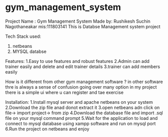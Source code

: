# gym_management_system
Project Name : Gym Management System
Made by: Rushikesh Suchin Nagothaneakar mis:111803141
This is Databse Management system project

Tech Stack used:
  1. netbeans
  2. MYSQL databse

Features:
 1.Easy to use features and robust features
 2.Admin can add trainer easily and delete and edit trainer details
 3.trainer can add members easily
 
How is it different from other gym management software ?
  in other software thre is always a  sense of confusion going over many option in my project there is a simple ui where u can register and tae exercise 

Installation:
  1.Install mysql server and apache netbeans on your system
  2.Download the zip file anad donot extract it
  3.open netbeans adn click on file-> import project-> from zip
  4.Download the database file and import .sql file on your mysql command prompt
  5.Wait for the application to load and connect to mysql database using xampp software and run on mysql port
  6.Run the project on netbeans and enjoy
